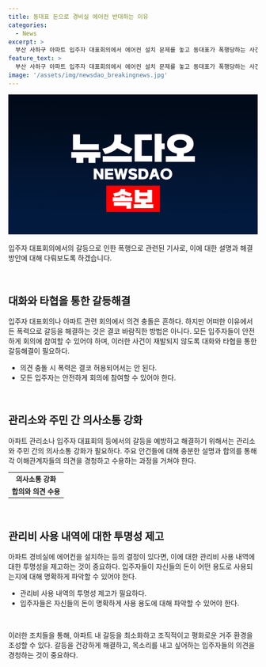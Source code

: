 ```yaml
---
title: 동대표 돈으로 경비실 에어컨 반대하는 이유
categories:
  - News
excerpt: >
  부산 사하구 아파트 입주자 대표회의에서 에어컨 설치 문제를 놓고 동대표가 폭행당하는 사건이 발생했습니다. 주민 A씨는 술에 취한 상태에서 경비실에 에어컨을 설치하는 안건에 항의하며 욕설을 퍼부었고, 이에 저지르던 B씨를 폭행한 것으로 확인됐습니다. 폭행을 당한 B씨는 상해로 진단받을 예정이며, 경찰은 A씨를 상대로 사건을 조사할 예정입니다. (150자)
feature_text: >
  부산 사하구 아파트 입주자 대표회의에서 에어컨 설치 문제를 놓고 동대표가 폭행당하는 사건이 발생했습니다. 주민 A씨는 술에 취한 상태에서 경비실에 에어컨을 설치하는 안건에 항의하며 욕설을 퍼부었고, 이에 저지르던 B씨를 폭행한 것으로 확인됐습니다. 폭행을 당한 B씨는 상해로 진단받을 예정이며, 경찰은 A씨를 상대로 사건을 조사할 예정입니다. (150자)
image: '/assets/img/newsdao_breakingnews.jpg'
---
```


<p><img src="/assets/img/newsdao_breakingnews.jpg" alt="implanttips 속보" /></p>

<p>입주자 대표회의에서의 갈등으로 인한 폭행으로 관련된 기사로, 이에 대한 설명과 해결 방안에 대해 다뤄보도록 하겠습니다.</p>

<p data-ke-size="size16">&nbsp;</p>

<h2 data-ke-size="size26">대화와 타협을 통한 갈등해결</h2>

<p data-ke-size="size16">입주자 대표회의나 아파트 관련 회의에서 의견 충돌은 흔하다. 하지만 어떠한 이유에서든 폭력으로 갈등을 해결하는 것은 결코 바람직한 방법은 아니다. 모든 입주자들이 안전하게 회의에 참여할 수 있어야 하며, 이러한 사건이 재발되지 않도록 대화와 타협을 통한 갈등해결이 필요하다.</p>

<ul>
    <li>의견 충돌 시 폭력은 결코 허용되어서는 안 된다.</li>
    <li>모든 입주자는 안전하게 회의에 참여할 수 있어야 한다.</li>
</ul>

<p data-ke-size="size16">&nbsp;</p>

<h2 data-ke-size="size26">관리소와 주민 간 의사소통 강화</h2>

<p data-ke-size="size16">아파트 관리소나 입주자 대표회의 등에서의 갈등을 예방하고 해결하기 위해서는 관리소와 주민 간의 의사소통 강화가 필요하다. 주요 안건들에 대해 충분한 설명과 합의를 통해 각 이해관계자들의 의견을 경청하고 수용하는 과정을 거쳐야 한다.</p>

<table>
    <tr>
        <td style="text-align: center; height: 17px;"><b>의사소통 강화</b></td>
    </tr>
    <tr>
        <td style="text-align: center; height: 17px;"><b>합의와 의견 수용</b></td>
    </tr>
</table>

<p data-ke-size="size16">&nbsp;</p>

<h2 data-ke-size="size26">관리비 사용 내역에 대한 투명성 제고</h2>

<p data-ke-size="size16">아파트 경비실에 에어컨을 설치하는 등의 결정이 있다면, 이에 대한 관리비 사용 내역에 대한 투명성을 제고하는 것이 중요하다. 입주자들이 자신들의 돈이 어떤 용도로 사용되는지에 대해 명확하게 파악할 수 있어야 한다.</p>

<ul>
    <li>관리비 사용 내역의 투명성 제고가 필요하다.</li>
    <li>입주자들은 자신들의 돈이 명확하게 사용 용도에 대해 파악할 수 있어야 한다.</li>
</ul>

<p data-ke-size="size16">&nbsp;</p>

<p>이러한 조치들을 통해, 아파트 내 갈등을 최소화하고 조직적이고 평화로운 거주 환경을 조성할 수 있다. 갈등을 건강하게 해결하고, 목소리를 내고 싶어하는 입주자들의 의견을 경청하는 것이 중요하다.</p>

